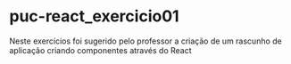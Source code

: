 # puc-react_exercicio01
Neste exercícios foi sugerido pelo professor a criação de um rascunho de aplicação criando componentes através do React
